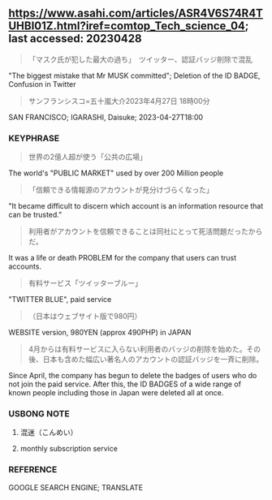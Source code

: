 ## https://www.asahi.com/articles/ASR4V6S74R4TUHBI01Z.html?iref=comtop_Tech_science_04; last accessed: 20230428

> 「マスク氏が犯した最大の過ち」　ツイッター、認証バッジ削除で混乱

"The biggest mistake that Mr MUSK committed"; Deletion of the ID BADGE, Confusion in Twitter

> サンフランシスコ=五十嵐大介2023年4月27日 18時00分

SAN FRANCISCO; IGARASHI, Daisuke; 2023-04-27T18:00

### KEYPHRASE

> 世界の2億人超が使う「公共の広場」

The world's "PUBLIC MARKET" used by over 200 Million people

> 「信頼できる情報源のアカウントが見分けづらくなった」

"It became difficult to discern which account is an information resource that can be trusted."

> 利用者がアカウントを信頼できることは同社にとって死活問題だったからだ。

It was a life or death PROBLEM for the company that users can trust accounts.

> 有料サービス「ツイッターブルー」

"TWITTER BLUE", paid service

>（日本はウェブサイト版で980円）

WEBSITE version, 980YEN (approx 490PHP) in JAPAN

> 4月からは有料サービスに入らない利用者のバッジの削除を始めた。その後、日本も含めた幅広い著名人のアカウントの認証バッジを一斉に削除。

Since April, the company has begun to delete the badges of users who do not join the paid service. After this, the ID BADGES of a wide range of known people including those in Japan were deleted all at once.

### USBONG NOTE

1) 混迷（こんめい）

2) monthly subscription service

### REFERENCE

GOOGLE SEARCH ENGINE; TRANSLATE
